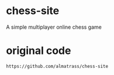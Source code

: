 # chess-site
 A simple multiplayer online chess game
# original code 
    https://github.com/almatrass/chess-site